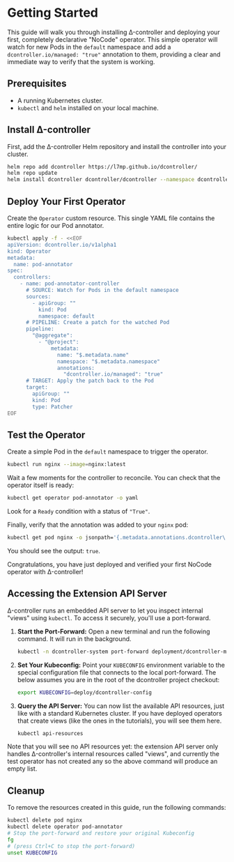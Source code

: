 # Getting Started

This guide will walk you through installing Δ-controller and deploying your first, completely declarative "NoCode" operator. This simple operator will watch for new Pods in the `default` namespace and add a `dcontroller.io/managed: "true"` annotation to them, providing a clear and immediate way to verify that the system is working.

## Prerequisites

*   A running Kubernetes cluster.
*   `kubectl` and `helm` installed on your local machine.

## Install Δ-controller

First, add the Δ-controller Helm repository and install the controller into your cluster.

```bash
helm repo add dcontroller https://l7mp.github.io/dcontroller/
helm repo update
helm install dcontroller dcontroller/dcontroller --namespace dcontroller-system --create-namespace
```

## Deploy Your First Operator

Create the `Operator` custom resource. This single YAML file contains the entire logic for our Pod annotator.

```bash
kubectl apply -f - <<EOF
apiVersion: dcontroller.io/v1alpha1
kind: Operator
metadata:
  name: pod-annotator
spec:
  controllers:
    - name: pod-annotator-controller
      # SOURCE: Watch for Pods in the default namespace
      sources:
        - apiGroup: ""
          kind: Pod
          namespace: default
      # PIPELINE: Create a patch for the watched Pod
      pipeline:
        "@aggregate":
          - "@project":
              metadata:
                name: "$.metadata.name"
                namespace: "$.metadata.namespace"
                annotations:
                  "dcontroller.io/managed": "true"
      # TARGET: Apply the patch back to the Pod
      target:
        apiGroup: ""
        kind: Pod
        type: Patcher
EOF
```

## Test the Operator

Create a simple Pod in the `default` namespace to trigger the operator.

```bash
kubectl run nginx --image=nginx:latest
```

Wait a few moments for the controller to reconcile. You can check that the operator itself is ready:

```bash
kubectl get operator pod-annotator -o yaml
```

Look for a `Ready` condition with a status of `"True"`.

Finally, verify that the annotation was added to your `nginx` pod:

```bash
kubectl get pod nginx -o jsonpath='{.metadata.annotations.dcontroller\.io/managed}'
```

You should see the output: `true`.

Congratulations, you have just deployed and verified your first NoCode operator with Δ-controller!

## Accessing the Extension API Server

Δ-controller runs an embedded API server to let you inspect internal "views" using `kubectl`. To access it securely, you'll use a port-forward.

1.  **Start the Port-Forward:**
    Open a new terminal and run the following command. It will run in the background.

    ```bash
    kubectl -n dcontroller-system port-forward deployment/dcontroller-manager 8443:8443 &
    ```

2.  **Set Your Kubeconfig:** 
    Point your `KUBECONFIG` environment variable to the special configuration file that connects to the local port-forward. The below assumes you are in the root of the dcontroller project checkout:

    ```bash
    export KUBECONFIG=deploy/dcontroller-config
    ```

3.  **Query the API Server:**
    You can now list the available API resources, just like with a standard Kubernetes cluster. If you have deployed operators that create views (like the ones in the tutorials), you will see them here.

    ```bash
    kubectl api-resources
    ```

Note that you will see no API resources yet: the extension API server only handles Δ-controller's internal resources called "views", and currently the test operator has not created any so the above command will produce an empty list.

## Cleanup

To remove the resources created in this guide, run the following commands:

```bash
kubectl delete pod nginx
kubectl delete operator pod-annotator
# Stop the port-forward and restore your original Kubeconfig
fg
# (press Ctrl+C to stop the port-forward)
unset KUBECONFIG
```

